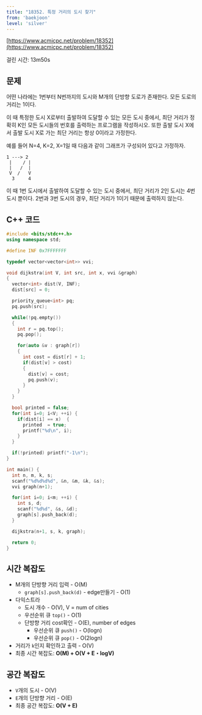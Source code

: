 ```yaml
---
title: "18352. 특정 거리의 도시 찾기"
from: 'baekjoon'
level: 'silver'
---
```


[https://www.acmicpc.net/problem/18352](https://www.acmicpc.net/problem/18352)

걸린 시간: 13m50s

## 문제
어떤 나라에는 1번부터 N번까지의 도시와 M개의 단방향 도로가 존재한다. 모든 도로의 거리는 1이다.

이 때 특정한 도시 X로부터 출발하여 도달할 수 있는 모든 도시 중에서, 최단 거리가 정확히 K인 모든 도시들의 번호를 출력하는 프로그램을 작성하시오. 또한 출발 도시 X에서 출발 도시 X로 가는 최단 거리는 항상 0이라고 가정한다.

예를 들어 N=4, K=2, X=1일 때 다음과 같이 그래프가 구성되어 있다고 가정하자.

```text
1 ---> 2
 |    / |
 |   /  |
 V  /   V
  3     4
```

이 때 1번 도시에서 출발하여 도달할 수 있는 도시 중에서, 최단 거리가 2인 도시는 4번 도시 뿐이다.  2번과 3번 도시의 경우, 최단 거리가 1이기 때문에 출력하지 않는다.

## C++ 코드

```cpp
#include <bits/stdc++.h> 
using namespace std; 

#define INF 0x7FFFFFFF

typedef vector<vector<int>> vvi;

void dijkstra(int V, int src, int x, vvi &graph)
{
  vector<int> dist(V, INF);
  dist[src] = 0;

  priority_queue<int> pq;
  pq.push(src);

  while(!pq.empty())
  {
    int r = pq.top();
    pq.pop();

    for(auto &v : graph[r])
    {
      int cost = dist[r] + 1;
      if(dist[v] > cost)
      {
        dist[v] = cost;
        pq.push(v);
      }
    }
  }

  bool printed = false;
  for(int i=0; i<V; ++i) {
    if(dist[i] == x)  {
      printed  = true;
      printf("%d\n", i);
    }
  }

  if(!printed) printf("-1\n");
}

int main() {
  int n, m, k, s;
  scanf("%d%d%d%d", &n, &m, &k, &s);
  vvi graph(n+1);

  for(int i=0; i<m; ++i) {
    int s, d;
    scanf("%d%d", &s, &d);
    graph[s].push_back(d);
  }

  dijkstra(n+1, s, k, graph);

  return 0;
}
```

## 시간 복잡도
- M개의 단방향 거리 입력 - O(M)
  - `graph[s].push_back(d)` - edge만들기 - O(1)
- 다익스트라
  - 도시 개수 - O(V), V = num of cities
  - 우선순위 큐 `top()` - O(1)
  - 단방향 거리 cost확인 - O(E), number of edges
    - 우선순위 큐 `push()` - O(logn)
    - 우선순위 큐 `pop()` - O(2logn)
- 거리가 `k`인지 확인하고 출력 - O(V)
- 최종 시간 복잡도: **O(M) + O(V + E・logV)**

## 공간 복잡도
- `V`개의 도시 - O(V)
- `E`개의 단방향 거리 - O(E)
- 최종 공간 복잡도: **O(V + E)**